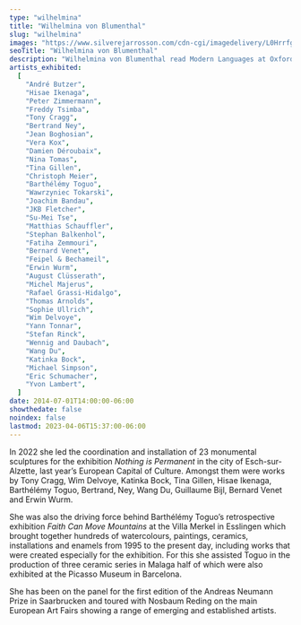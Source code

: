 ```yaml
---
type: "wilhelmina"
title: "Wilhelmina von Blumenthal"
slug: "wilhelmina"
images: "https://www.silverejarrosson.com/cdn-cgi/imagedelivery/L0HrrfgxmX01pIlKW6n82w/b038bc0e-02b7-4589-43ec-2304cc3ebc00/w=1280"
seoTitle: "Wilhelmina von Blumenthal"
description: "Wilhelmina von Blumenthal read Modern Languages at Oxford and achieved a Distinction in her Masters on Renaissance Art at the Warburg Institute in London. She cut her teeth in the world of contemporary art at the Nosbaum Reding Gallery in Luxembourg where she learned the internal running of a gallery and was introduced to the world of art fairs."
artists_exhibited:
  [
    "André Butzer",
    "Hisae Ikenaga",
    "Peter Zimmermann",
    "Freddy Tsimba",
    "Tony Cragg",
    "Bertrand Ney",
    "Jean Boghosian",
    "Vera Kox",
    "Damien Déroubaix",
    "Nina Tomas",
    "Tina Gillen",
    "Christoph Meier",
    "Barthélémy Toguo",
    "Wawrzyniec Tokarski",
    "Joachim Bandau",
    "JKB Fletcher",
    "Su-Mei Tse",
    "Matthias Schauffler",
    "Stephan Balkenhol",
    "Fatiha Zemmouri",
    "Bernard Venet",
    "Feipel & Bechameil",
    "Erwin Wurm",
    "August Clüsserath",
    "Michel Majerus",
    "Rafael Grassi-Hidalgo",
    "Thomas Arnolds",
    "Sophie Ullrich",
    "Wim Delvoye",
    "Yann Tonnar",
    "Stefan Rinck",
    "Wennig and Daubach",
    "Wang Du",
    "Katinka Bock",
    "Michael Simpson",
    "Eric Schumacher",
    "Yvon Lambert",
  ]
date: 2014-07-01T14:00:00-06:00
showthedate: false
noindex: false
lastmod: 2023-04-06T15:37:00-06:00
---
```


In 2022 she led the coordination and installation of 23 monumental sculptures for the exhibition _Nothing is Permanent_ in the city of Esch-sur-Alzette, last year’s European Capital of Culture. Amongst them were works by Tony Cragg, Wim Delvoye, Katinka Bock, Tina Gillen, Hisae Ikenaga, Barthélémy Toguo, Bertrand, Ney, Wang Du, Guillaume Bijl, Bernard Venet and Erwin Wurm.

She was also the driving force behind Barthélémy Toguo’s retrospective exhibition _Faith Can Move Mountains_ at the Villa Merkel in Esslingen which brought together hundreds of watercolours, paintings, ceramics, installations and enamels from 1995 to the present day, including works that were created especially for the exhibition. For this she assisted Toguo in the production of three ceramic series in Malaga half of which were also exhibited at the Picasso Museum in Barcelona.

She has been on the panel for the first edition of the Andreas Neumann Prize in Saarbrucken and toured with Nosbaum Reding on the main European Art Fairs showing a range of emerging and established artists.
